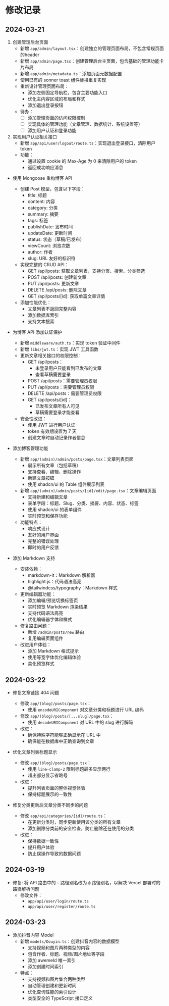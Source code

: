 # 修改记录

## 2024-03-21
1. 创建管理后台页面
   - 新增 `app/admin/layout.tsx`：创建独立的管理页面布局，不包含常规页面的header
   - 新增 `app/admin/page.tsx`：创建管理后台主页面，包含基础的管理功能卡片布局
   - 新增 `app/admin/metadata.ts`：添加页面元数据配置
   - 使用已有的 sonner toast 组件替换重复实现
   - 重新设计管理页面布局：
     - 添加左侧固定导航栏，包含主要功能入口
     - 优化主内容区域的布局和样式
     - 添加退出登录按钮
   - 待办：
     - [ ] 添加管理页面的访问权限控制
     - [ ] 实现具体的管理功能（文章管理、数据统计、系统设置等）
     - [ ] 添加用户认证和登录功能 

2. 实现用户认证相关接口
   - 新增 `app/api/user/logout/route.ts`：实现退出登录接口，清除用户token
   - 功能：
     - 通过设置 cookie 的 Max-Age 为 0 来清除用户的 token
     - 返回成功响应消息 

- 使用 Mongoose 重构博客 API
  - 创建 Post 模型，包含以下字段：
    - title: 标题
    - content: 内容
    - category: 分类
    - summary: 摘要
    - tags: 标签
    - publishDate: 发布时间
    - updateDate: 更新时间
    - status: 状态（草稿/已发布）
    - viewCount: 浏览次数
    - author: 作者
    - slug: URL 友好的标识符
  - 实现完整的 CRUD API：
    - GET /api/posts: 获取文章列表，支持分页、搜索、分类筛选
    - POST /api/posts: 创建新文章
    - PUT /api/posts: 更新文章
    - DELETE /api/posts: 删除文章
    - GET /api/posts/[id]: 获取单篇文章详情
  - 添加性能优化：
    - 文章列表不返回完整内容
    - 添加数据库索引
    - 支持文本搜索 

- 为博客 API 添加认证保护
  - 新增 `middleware/auth.ts`：实现 token 验证中间件
  - 新增 `libs/jwt.ts`：实现 JWT 工具函数
  - 更新文章相关接口的权限控制：
    - GET /api/posts：
      - 未登录用户只能看到已发布的文章
      - 查看草稿需要登录
    - POST /api/posts：需要管理员权限
    - PUT /api/posts：需要管理员权限
    - DELETE /api/posts：需要管理员权限
    - GET /api/posts/[id]：
      - 已发布文章所有人可见
      - 草稿需要登录才能查看
  - 安全性改进：
    - 使用 JWT 进行用户认证
    - token 有效期设置为 7 天
    - 创建文章时自动记录作者信息 

- 添加博客管理功能
  - 新增 `app/(admin)/admin/posts/page.tsx`：文章列表页面
    - 展示所有文章（包括草稿）
    - 支持查看、编辑、删除操作
    - 新建文章按钮
    - 使用 shadcn/ui 的 Table 组件展示列表
  - 新增 `app/(admin)/admin/posts/[id]/edit/page.tsx`：文章编辑页面
    - 支持新建和编辑文章
    - 表单字段：标题、Slug、分类、摘要、内容、状态、标签
    - 使用 shadcn/ui 的表单组件
    - 实时预览和保存功能
  - 功能特点：
    - 响应式设计
    - 友好的用户界面
    - 完整的错误处理
    - 即时的用户反馈 

- 添加 Markdown 支持
  - 安装依赖：
    - markdown-it：Markdown 解析器
    - highlight.js：代码语法高亮
    - @tailwindcss/typography：Markdown 样式
  - 更新编辑器功能：
    - 添加编辑/预览切换标签页
    - 实时预览 Markdown 渲染结果
    - 支持代码语法高亮
    - 优化编辑器字体和样式
  - 修复路由问题：
    - 新增 `/admin/posts/new` 路由
    - 复用编辑页面组件
  - 改进用户体验：
    - 添加 Markdown 格式提示
    - 使用等宽字体优化编辑体验
    - 美化预览样式 

## 2024-03-22
- 修复文章链接 404 问题
  - 修改 `app/(blog)/posts/page.tsx`：
    - 使用 `encodeURIComponent` 对文章分类和标题进行 URL 编码
  - 修改 `app/(blog)/posts/[...slug]/page.tsx`：
    - 使用 `decodeURIComponent` 对 URL 中的 slug 进行解码
  - 改进：
    - 确保特殊字符能够正确显示在 URL 中
    - 确保能在数据库中正确查询到文章 

- 优化文章列表标题显示
  - 修改 `app/(blog)/posts/page.tsx`：
    - 使用 `line-clamp-2` 限制标题最多显示两行
    - 超出部分显示省略号
  - 改进：
    - 提升列表页面的整体视觉体验
    - 保持标题展示的一致性 

- 修复分类更新后文章分类不同步的问题
  - 修改 `app/api/categories/[id]/route.ts`：
    - 在更新分类时，同步更新使用该分类的所有文章
    - 添加删除分类前的安全检查，防止删除还在使用的分类
  - 改进：
    - 保持数据一致性
    - 提升用户体验
    - 防止误操作导致的数据问题 

## 2024-03-19
- 修复: 将 API 路由中的 `~` 路径别名改为 `@` 路径别名，以解决 Vercel 部署时的路径解析问题
  - 修改文件：
    - `app/api/user/login/route.ts`
    - `app/api/user/register/route.ts` 

## 2024-03-23
- 添加抖音内容 Model
  - 新增 `models/Douyin.ts`：创建抖音内容的数据模型
    - 支持视频和图片两种类型的内容
    - 包含作者、标题、视频/图片地址等字段
    - 添加 awemeId 唯一索引
    - 添加创建时间索引
  - 特点：
    - 支持视频和图片集合两种类型
    - 自动管理创建和更新时间
    - 优化查询性能的索引设计
    - 类型安全的 TypeScript 接口定义 